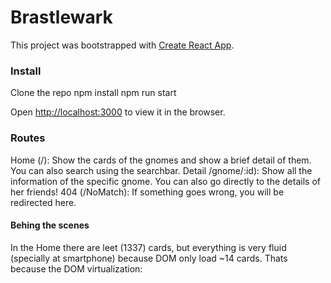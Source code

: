 # Brastlewark

This project was bootstrapped with [Create React App](https://github.com/facebook/create-react-app).

### Install

Clone the repo
npm install
npm run start

Open [http://localhost:3000](http://localhost:3000) to view it in the browser.

### Routes

Home (/): Show the cards of the gnomes and show a brief detail of them. You can also search using the searchbar.
Detail /gnome/:id): Show all the information of the specific gnome. You can also go directly to the details of her friends!
404 (/NoMatch): If something goes wrong, you will be redirected here.

#### Behing the scenes

In the Home there are leet (1337) cards, but everything is very fluid (specially at smartphone) because DOM only load ~14 cards.
Thats because the DOM virtualization: